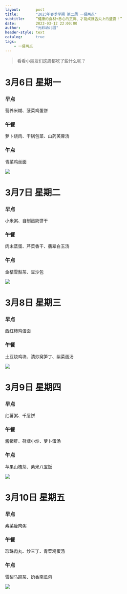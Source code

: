 ```yaml
---
layout:       post
title:        "2023年春季学期 第二周 一餐两点"
subtitle:     “健康的食材+悉心的烹调、才能成就舌尖上的盛宴！”
date:         2023-03-12 22:00:00
author:       "光彩幼儿园"
header-style: text
catalog:      true
tags:
    - 一餐两点
---
```


>   看看小朋友们这周都吃了些什么呢？

# 3月6日 星期一

### 早点

营养米糊、菠菜鸡蛋饼

### 午餐

萝卜烧肉、干锅包菜、山药芙蓉汤

### 午点

青菜鸡丝面

![](/img/in-post/meals//088c9ab73597429ab86f666bb8944542.jpeg)

# 3月7日 星期二

### 早点

小米粥、自制蛋奶饼干

### 午餐

肉末蒸蛋、芹菜香干、翡翠白玉汤

### 午点

金桔雪梨茶、豆沙包

![](/img/in-post/meals//288ba6a1d18813058dc7913c7fd7fdfc.jpeg)

# 3月8日 星期三

### 早点

西红柿鸡蛋面

### 午餐

土豆烧鸡块、清炒窝笋丁、紫菜蛋汤

![](/img/in-post/meals//8cf992c3a66bec3a3283ab8cefd3735f.jpeg)

# 3月9日 星期四

### 早点

红薯粥、千层饼

### 午餐

酱猪肝、荷塘小炒、萝卜蛋汤

### 午点

苹果山楂茶、紫米八宝饭

![](/img/in-post/meals//a62de571c93567c4f4925ef1001f1815.jpeg)

# 3月10日 星期五

### 早点

素菜瘦肉粥

### 午餐

珍珠肉丸、炒三丁、青菜鸡蛋汤

### 午点

雪梨马蹄茶、奶香南瓜包

![](/img/in-post/meals//8be9d1379086bf4c614dba92a14c90bc.jpeg)
